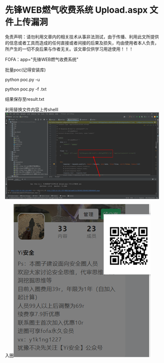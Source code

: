 # 先锋WEB燃气收费系统 Upload.aspx 文件上传漏洞 

免责声明：请勿利用文章内的相关技术从事非法测试，由于传播、利用此文所提供的信息或者工具而造成的任何直接或者间接的后果及损失，均由使用者本人负责，所产生的一切不良后果与作者无关。该文章仅供学习用途使用！！！



FOFA：app="先锋WEB燃气收费系统"



批量poc(记得安装库)

python poc.py -u 

python poc.py -f  .txt

结果保存至result.txt

利用替换文件内容上传shelll![image-20240111204822977](assets/image-20240111204822977.png)



入圈![image-20240108000010545](assets/image-20240108000010545.png)
